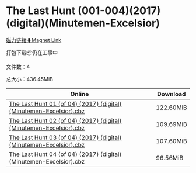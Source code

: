 # The Last Hunt (001-004)(2017)(digital)(Minutemen-Excelsior)

[磁力链接⬇Magnet Link](magnet:?xt=urn:btih:03b5b87ea60928d0626c30d6db42f1f077cd33fa&dn=The%20Last%20Hunt%20%28001-004%29%282017%29%28digital%29%28Minutemen-Excelsior%29)

打包下载📦仍在工事中

文件数：4

总大小：436.45MiB

Online | Download
--- | ---
[The Last Hunt 01 (of 04) (2017) (digital) (Minutemen-Excelsior).cbz](https://github.com/alicewish/markdown/blob/master/comic/Last-Hunt-01-of-04-2017-digital-Minutemen-Excelsior-cbz.md) | 122.60MiB
[The Last Hunt 02 (of 04) (2017) (digital) (Minutemen-Excelsior).cbz](https://github.com/alicewish/markdown/blob/master/comic/Last-Hunt-02-of-04-2017-digital-Minutemen-Excelsior-cbz.md) | 109.69MiB
[The Last Hunt 03 (of 04) (2017) (digital) (Minutemen-Excelsior).cbz](https://github.com/alicewish/markdown/blob/master/comic/Last-Hunt-03-of-04-2017-digital-Minutemen-Excelsior-cbz.md) | 107.60MiB
The Last Hunt 04 (of 04) (2017) (digital) (Minutemen-Excelsior).cbz | 96.56MiB